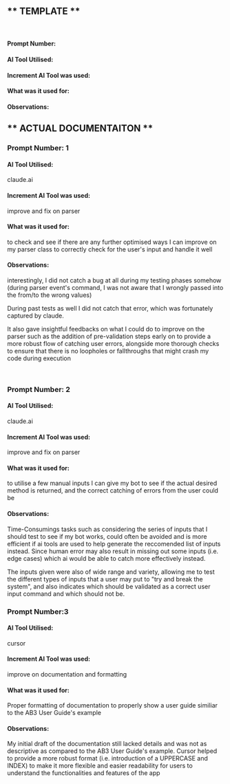 

## ** TEMPLATE **
<br>

#### Prompt Number: <br>
#### AI Tool Utilised: <br>
#### Increment AI Tool was used: <br>
#### What was it used for: <br>
#### Observations: <br>


## ** ACTUAL DOCUMENTAITON **

### Prompt Number: 1 <br>
#### AI Tool Utilised: <br>
claude.ai
#### Increment AI Tool was used: <br>
improve and fix on parser
#### What was it used for: <br>
to check and see if there are any further optimised ways I can improve on my parser class to correctly
check for the user's input and handle it well
#### Observations: <br>
interestingly, I did not catch a bug at all during my testing phases somehow
(during parser event's command, I was not aware that I wrongly passed into the from/to the wrong values)

During past tests as well I did not catch that error, which was fortunately captured by claude.

It also gave insightful feedbacks on what I could do to improve on the parser such as the addition
of pre-validation steps early on to provide a more robust flow of catching user errors, alongside more
thorough checks to ensure that there is no loopholes or fallthroughs that might crash my code during 
execution

<br>

### Prompt Number: 2 <br>
#### AI Tool Utilised: <br>
claude.ai
#### Increment AI Tool was used: <br>
improve and fix on parser
#### What was it used for: <br>
to utilise a few manual inputs I can give my bot to see if the actual desired method is returned, and
the correct catching of errors from the user could be  
#### Observations: <br>
Time-Consumings tasks such as considering the series of inputs that I should test to see if my bot works,
could often be avoided and is more efficient if ai tools are used to help generate the reccomended list
of inputs instead. Since human error may also result in missing out some inputs (i.e. edge cases) which 
ai would be able to catch more effectively instead.

The inputs given were also of wide range and variety, allowing me to test the different types of inputs 
that a user may put to "try and break the system", and also indicates which should be validated as a 
correct user input command and which should not be.
<br>


### Prompt Number:3 <br>
#### AI Tool Utilised: <br>
cursor
#### Increment AI Tool was used: <br>
improve on documentation and formatting
#### What was it used for: <br>
Proper formatting of documentation to properly show a user guide similiar to the AB3 User Guide's example
#### Observations: <br>
My initial draft of the documentation still lacked details and was not as descriptive as compared to the
AB3 User Guide's example. Cursor helped to provide a more robust format (i.e. introduction of a UPPERCASE and
INDEX) to make it more flexible and easier readability for users to understand the functionalities and features 
of the app



